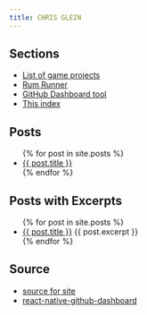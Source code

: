 ```yaml
---
title: CHRIS GLEIN
---
```


## Sections
- [List of game projects](https://chrisglein.github.io/games)
- [Rum Runner](https://chrisglein.github.io/rum-runner)
- [GitHub Dashboard tool](https://chrisglein.github.io/github-dashboard)
- [This index](https://chrisglein.github.io/)

## Posts
<ul>
  {% for post in site.posts %}
    <li>
      <a href="{{ post.url }}">{{ post.title }}</a>
    </li>
  {% endfor %}
</ul>

## Posts with Excerpts

<ul>
  {% for post in site.posts %}
    <li>
      <a href="{{ post.url }}">{{ post.title }}</a>
      {{ post.excerpt }}
    </li>
  {% endfor %}
</ul>

## Source
- [source for site](https://github.com/chrisglein/chrisglein.github.io)
- [react-native-github-dashboard](https://github.com/chrisglein/react-native-github-dashboard)
